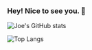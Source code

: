 ### Hey! Nice to see you. 👋


![Joe's GitHub stats](https://github-readme-stats.vercel.app/api?username=JoeHo0727&count_private=true&hide=stars&show_icons=true&theme=tokyonight)

![Top Langs](https://github-readme-stats.vercel.app/api/top-langs/?username=JoeHo0727&layout=compact)

<!-- 
[![GitHub Streak](https://github-readme-streak-stats.herokuapp.com/?user=JoeHo0727)](https://git.io/streak-stats)
 -->
 
 <!-- 
![Visits Badge](https://badges.pufler.dev/visits/JoeHo0727/chinese_idioms)
 -->
